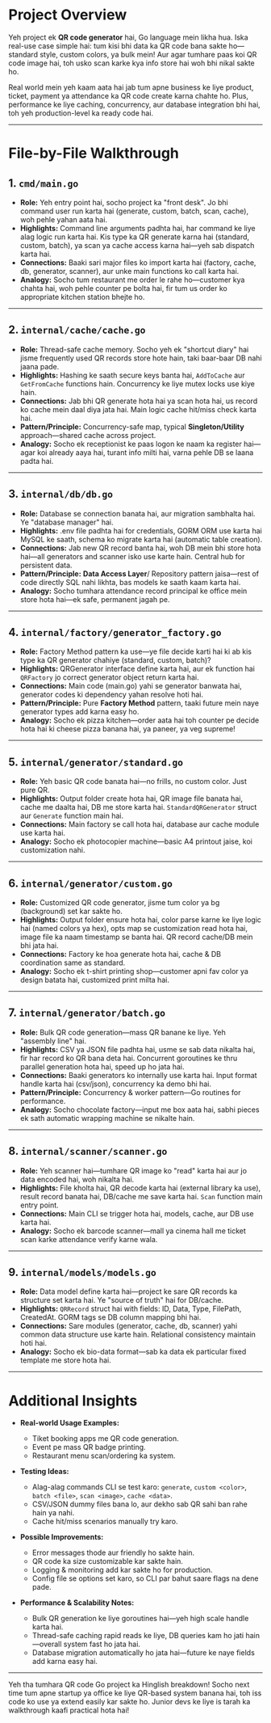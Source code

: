 # Project Overview

Yeh project ek **QR code generator** hai, Go language mein likha hua. Iska real-use case simple hai: tum kisi bhi data ka QR code bana sakte ho—standard style, custom colors, ya bulk mein! Aur agar tumhare paas koi QR code image hai, toh usko scan karke kya info store hai woh bhi nikal sakte ho.

Real world mein yeh kaam aata hai jab tum apne business ke liye product, ticket, payment ya attendance ka QR code create karna chahte ho. Plus, performance ke liye caching, concurrency, aur database integration bhi hai, toh yeh production-level ka ready code hai.

***

# File-by-File Walkthrough

## 1. `cmd/main.go`
- **Role:** Yeh entry point hai, socho project ka "front desk". Jo bhi command user run karta hai (generate, custom, batch, scan, cache), woh pehle yahan aata hai.
- **Highlights:** Command line arguments padhta hai, har command ke liye alag logic run karta hai. Kis type ka QR generate karna hai (standard, custom, batch), ya scan ya cache access karna hai—yeh sab dispatch karta hai.
- **Connections:** Baaki sari major files ko import karta hai (factory, cache, db, generator, scanner), aur unke main functions ko call karta hai.
- **Analogy:** Socho tum restaurant me order le rahe ho—customer kya chahta hai, woh pehle counter pe bolta hai, fir tum us order ko appropriate kitchen station bhejte ho.

***

## 2. `internal/cache/cache.go`
- **Role:** Thread-safe cache memory. Socho yeh ek "shortcut diary" hai jisme frequently used QR records store hote hain, taki baar-baar DB nahi jaana pade.
- **Highlights:** Hashing ke saath secure keys banta hai, `AddToCache` aur `GetFromCache` functions hain. Concurrency ke liye mutex locks use kiye hain.
- **Connections:** Jab bhi QR generate hota hai ya scan hota hai, us record ko cache mein daal diya jata hai. Main logic cache hit/miss check karta hai.
- **Pattern/Principle:** Concurrency-safe map, typical **Singleton/Utility** approach—shared cache across project.
- **Analogy:** Socho ek receptionist ke paas logon ke naam ka register hai—agar koi already aaya hai, turant info milti hai, varna pehle DB se laana padta hai.

***

## 3. `internal/db/db.go`
- **Role:** Database se connection banata hai, aur migration sambhalta hai. Ye "database manager" hai.
- **Highlights:** .env file padhta hai for credentials, GORM ORM use karta hai MySQL ke saath, schema ko migrate karta hai (automatic table creation).
- **Connections:** Jab new QR record banta hai, woh DB mein bhi store hota hai—all generators and scanner isko use karte hain. Central hub for persistent data.
- **Pattern/Principle:** **Data Access Layer**/ Repository pattern jaisa—rest of code directly SQL nahi likhta, bas models ke saath kaam karta hai.
- **Analogy:** Socho tumhara attendance record principal ke office mein store hota hai—ek safe, permanent jagah pe.

***

## 4. `internal/factory/generator_factory.go`
- **Role:** Factory Method pattern ka use—ye file decide karti hai ki ab kis type ka QR generator chahiye (standard, custom, batch)?
- **Highlights:** QRGenerator interface define karta hai, aur ek function hai `QRFactory` jo correct generator object return karta hai.
- **Connections:** Main code (main.go) yahi se generator banwata hai, generator codes ki dependency yahan resolve hoti hai.
- **Pattern/Principle:** Pure **Factory Method** pattern, taaki future mein naye generator types add karna easy ho.
- **Analogy:** Socho ek pizza kitchen—order aata hai toh counter pe decide hota hai ki cheese pizza banana hai, ya paneer, ya veg supreme!

***

## 5. `internal/generator/standard.go`
- **Role:** Yeh basic QR code banata hai—no frills, no custom color. Just pure QR.
- **Highlights:** Output folder create hota hai, QR image file banata hai, cache me daalta hai, DB me store karta hai. `StandardQRGenerator` struct aur `Generate` function main hai.
- **Connections:** Main factory se call hota hai, database aur cache module use karta hai.
- **Analogy:** Socho ek photocopier machine—basic A4 printout jaise, koi customization nahi.

***

## 6. `internal/generator/custom.go`
- **Role:** Customized QR code generator, jisme tum color ya bg (background) set kar sakte ho.
- **Highlights:** Output folder ensure hota hai, color parse karne ke liye logic hai (named colors ya hex), opts map se customization read hota hai, image file ka naam timestamp se banta hai. QR record cache/DB mein bhi jata hai.
- **Connections:** Factory ke hoa generate hota hai, cache & DB coordination same as standard.
- **Analogy:** Socho ek t-shirt printing shop—customer apni fav color ya design batata hai, customized print milta hai.

***

## 7. `internal/generator/batch.go`
- **Role:** Bulk QR code generation—mass QR banane ke liye. Yeh "assembly line" hai.
- **Highlights:** CSV ya JSON file padhta hai, usme se sab data nikalta hai, fir har record ko QR bana deta hai. Concurrent goroutines ke thru parallel generation hota hai, speed up ho jata hai.
- **Connections:** Baaki generators ko internally use karta hai. Input format handle karta hai (csv/json), concurrency ka demo bhi hai.
- **Pattern/Principle:** Concurrency & worker pattern—Go routines for performance.
- **Analogy:** Socho chocolate factory—input me box aata hai, sabhi pieces ek sath automatic wrapping machine se nikalte hain.

***

## 8. `internal/scanner/scanner.go`
- **Role:** Yeh scanner hai—tumhare QR image ko "read" karta hai aur jo data encoded hai, woh nikalta hai.
- **Highlights:** File kholta hai, QR decode karta hai (external library ka use), result record banata hai, DB/cache me save karta hai. `Scan` function main entry point.
- **Connections:** Main CLI se trigger hota hai, models, cache, aur DB use karta hai.
- **Analogy:** Socho ek barcode scanner—mall ya cinema hall me ticket scan karke attendance verify karne wala.

***

## 9. `internal/models/models.go`
- **Role:** Data model define karta hai—project ke sare QR records ka structure set karta hai. Ye "source of truth" hai for DB/cache.
- **Highlights:** `QRRecord` struct hai with fields: ID, Data, Type, FilePath, CreatedAt. GORM tags se DB column mapping bhi hai.
- **Connections:** Sare modules (generator, cache, db, scanner) yahi common data structure use karte hain. Relational consistency maintain hoti hai.
- **Analogy:** Socho ek bio-data format—sab ka data ek particular fixed template me store hota hai.

***

# Additional Insights

- **Real-world Usage Examples:**
  - Tiket booking apps me QR code generation.
  - Event pe mass QR badge printing.
  - Restaurant menu scan/ordering ka system.

- **Testing Ideas:**
  - Alag-alag commands CLI se test karo: `generate`, `custom <color>`, `batch <file>`, `scan <image>`, `cache <data>`.
  - CSV/JSON dummy files bana lo, aur dekho sab QR sahi ban rahe hain ya nahi.
  - Cache hit/miss scenarios manually try karo.

- **Possible Improvements:**
  - Error messages thode aur friendly ho sakte hain.
  - QR code ka size customizable kar sakte hain.
  - Logging & monitoring add kar sakte ho for production.
  - Config file se options set karo, so CLI par bahut saare flags na dene pade.

- **Performance & Scalability Notes:**
  - Bulk QR generation ke liye goroutines hai—yeh high scale handle karta hai.
  - Thread-safe caching rapid reads ke liye, DB queries kam ho jati hain—overall system fast ho jata hai.
  - Database migration automatically ho jata hai—future ke naye fields add karna easy hai.

***

Yeh tha tumhara QR code Go project ka Hinglish breakdown! Socho next time tum apne startup ya office ke liye QR-based system banana hai, toh iss code ko use ya extend easily kar sakte ho. Junior devs ke liye is tarah ka walkthrough kaafi practical hota hai!